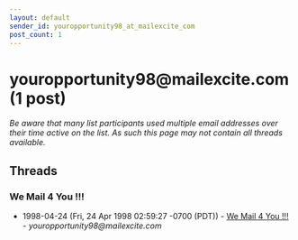 ```yaml
---
layout: default
sender_id: youropportunity98_at_mailexcite_com
post_count: 1
---
```


# youropportunity98<span>@</span>mailexcite.com (1 post)

_Be aware that many list participants used multiple email addresses over their time active on the list. As such this page may not contain all threads available._

## Threads

### We Mail 4 You !!!
+ 1998-04-24 (Fri, 24 Apr 1998 02:59:27 -0700 (PDT)) - [We Mail 4 You !!!](/archive/1998/04/aab6b94fcbbe8fb3faf2f98010c7ab7f7c4c07a45ad46c1f665f97200472bdb4) - _youropportunity98@mailexcite.com_

